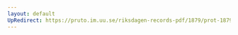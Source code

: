 ```yaml
---
layout: default
UpRedirect: https://pruto.im.uu.se/riksdagen-records-pdf/1879/prot-1879--ak--017/prot-1879--ak--017_015.pdf
---
```

